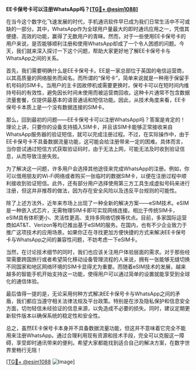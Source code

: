 **EE卡保号卡可以注册WhatsApp吗？[[TG💪+ @esim1088](https://t.me/s/esim1088)]**

在当今这个数字化飞速发展的时代，手机通讯软件早已成为我们日常生活中不可或缺的一部分。其中，WhatsApp作为全球用户量最大的即时通讯应用之一，凭借其便捷、高效的功能，赢得了无数用户的青睐。然而，对于一些使用EE卡保号卡的用户来说，是否能够顺利注册和使用WhatsApp却成了一个令人困惑的问题。今天，我们就来深入探讨一下这个问题，帮助大家更好地了解EE卡保号卡与WhatsApp之间的关系。

首先，我们需要明确什么是EE卡保号卡。EE是一家总部位于英国的电信运营商，以其高质量的网络服务而闻名。而所谓的“保号卡”，简单来说就是一种用于保留手机号码的SIM卡。当用户的主卡因故停机或需要更换时，保号卡可以在短时间内维持号码的有效性，避免因长时间未使用而被运营商回收。这种卡片通常不包含数据流量套餐，仅提供最基本的语音通话和短信功能。因此，从技术角度来看，EE卡保号卡本质上是一个没有数据连接的SIM卡。

那么，回到最初的问题——EE卡保号卡可以注册WhatsApp吗？答案是肯定的！理论上讲，只要你的设备支持插入SIM卡，并且该SIM卡能够正常接收来自WhatsApp服务器的验证短信，就可以完成注册过程。不过，在实际操作中，由于EE卡保号卡不具备数据流量功能，这可能会给注册带来一定的困难。具体而言，当你尝试通过短信方式获取验证码时，由于无法上网，可能无法及时收到验证信息，从而导致注册失败。

为了解决这一问题，许多用户会选择其他途径来完成WhatsApp的注册。例如，你可以借用朋友的Wi-Fi网络或者购买一张临时的数据SIM卡，以便在注册过程中顺利接收到验证短信。此外，还有部分用户选择使用第三方工具生成虚拟号码来进行注册，但这并非推荐的做法，因为存在安全风险以及违反平台规则的可能性。

除了上述方法外，近年来市场上出现了一种全新的解决方案——eSIM技术。eSIM是一种嵌入式芯片，无需物理SIM卡即可实现网络连接。相比于传统SIM卡，eSIM具有体积更小、灵活性更高、支持多网络切换等优点。目前，多家国际运营商如AT&T、Verizon等均已推出基于eSIM的服务。在国内，也有不少企业致力于推广这项技术的应用场景。如果你正在寻找更加方便快捷的方式来解决EE卡保号卡与WhatsApp之间的兼容性问题，不妨考虑一下eSIM卡。

当然，在讨论技术细节的同时，我们也应该关注用户体验层面的需求。对于那些经常需要跨国旅行或者希望简化移动设备管理流程的人来说，拥有一张能够无缝切换不同国家和地区网络环境的SIM卡显得尤为重要。而随着eSIM技术的发展，越来越多的智能手机开始支持这一功能，使得用户可以通过简单的设置就能享受到全球化的通信体验。

最后值得一提的是，无论采用何种方式解决EE卡保号卡与WhatsApp之间的矛盾，我们都应当遵守相关法律法规及平台政策。特别是在涉及隐私保护和信息安全方面，切勿轻信未经验证的信息来源，以免造成不必要的损失。同时，建议定期更新软件版本以确保系统的稳定性和安全性。

总之，虽然EE卡保号卡本身并不具备数据流量功能，但这并不意味着它完全不能用来注册WhatsApp。通过合理利用现有资源和技术手段，完全可以克服这一障碍，享受即时通讯带来的便利。希望大家都能找到适合自己的解决方案，在数字世界里畅行无阻！

[[TG💪+ @esim1088](https://t.me/s/esim1088) ![Image](https://i.postimg.cc/4NQfJmqS/Snipaste-2025-05-13-00-14-12.png)]